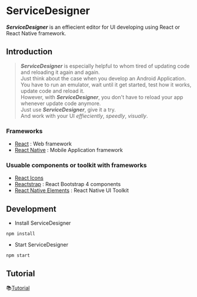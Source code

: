 # ServiceDesigner
**_ServiceDesigner_** is an effiecient editor for UI developing using React or React Native framework.
<!-- > ServiceDesginer is an Editor to update design of your project using react or react-native.  
> React & React-Native Design Editor desktop app built on top of Electron.  
> You can update both web and app design created by react or react-native.   -->

## Introduction
> **_ServiceDesigner_** is especially helpful to whom tired of updating code and reloading it again and again.  
> Just think about the case when you develop an Android Application.  
> You have to run an emulator, wait until it get started, test how it works, update code and reload it.  
> However, with **_ServiceDesigner_**, you don't have to reload your app whenever update code anymore.  
> Just use **_ServiceDesigner_**, give it a try.  
> And work with your UI _effieciently_, _speedly_, _visually_.  

### Frameworks
- [React](https://reactjs.org/) : Web framework
- [React Native](https://facebook.github.io/react-native/) : Mobile Application framework

### Usuable components or toolkit with frameworks
- [React Icons](http://react-icons.github.io/react-icons/)
- [Reactstrap](https://reactstrap.github.io/) : React Bootstrap 4 components
- [React Native Elements](https://react-native-training.github.io/react-native-elements/) : React Native UI Toolkit

## Development
- Install ServiceDesigner
```
npm install
```
- Start ServiceDesigner
```
npm start 
```

<!-- ## build
```
npm run dist
``` -->

## Tutorial
:books:[Tutorial](https://github.com/hyun12345/ServiceDesigner/blob/tutorial/TUTORIAL.md)